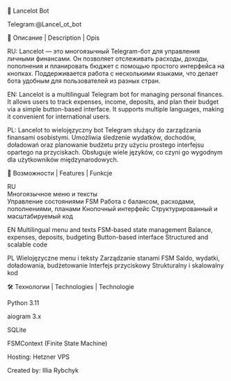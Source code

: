 💬 Lancelot Bot

Telegram:@Lancel_ot_bot

📌 Описание | Description | Opis


RU:
Lancelot — это многоязычный Telegram-бот для управления личными финансами. Он позволяет отслеживать расходы, доходы, пополнения и планировать бюджет с помощью простого интерфейса на кнопках. Поддерживается работа с несколькими языками, что делает бота удобным для пользователей из разных стран.

EN:
Lancelot is a multilingual Telegram bot for managing personal finances. It allows users to track expenses, income, deposits, and plan their budget via a simple button-based interface. It supports multiple languages, making it convenient for international users.

PL:
Lancelot to wielojęzyczny bot Telegram służący do zarządzania finansami osobistymi. Umożliwia śledzenie wydatków, dochodów, doładowań oraz planowanie budżetu przy użyciu prostego interfejsu opartego na przyciskach. Obsługuje wiele języków, co czyni go wygodnym dla użytkowników międzynarodowych.

🚀 Возможности | Features | Funkcje


RU  
Многоязычное меню и тексты	
Управление состояниями FSM
Работа с балансом, расходами, пополнениями, планами
Кнопочный интерфейс
Структурированный и масштабируемый код

EN
Multilingual menu and texts	
FSM-based state management
Balance, expenses, deposits, budgeting
Button-based interface
Structured and scalable code

PL
Wielojęzyczne menu i teksty
Zarządzanie stanami FSM
Saldo, wydatki, doładowania, budżetowanie
Interfejs przyciskowy
Strukturalny i skalowalny kod

🛠️ Технологии | Technologies | Technologie


Python 3.11

aiogram 3.x

SQLite

FSMContext (Finite State Machine)

Hosting: Hetzner VPS

Created by:
Illia Rybchyk
